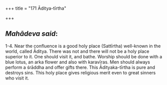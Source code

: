 +++
title = "171 Āditya-tīrtha"

+++
 

## *Mahādeva said*:

1-4. Near the confluence is a good holy place (Sattīrtha) well-known in the world, called Āditya. There was not and there will not be a holy place superior to it. One should visit it, and bathe. Worship should be done with a blue lotus, an arka flower and also with karavīras. Men should always perform a śrāddha and offer gifts there. This Ādityaka-tīrtha is pure and destroys sins. This holy place gives religious merit even to great sinners who visit it.


